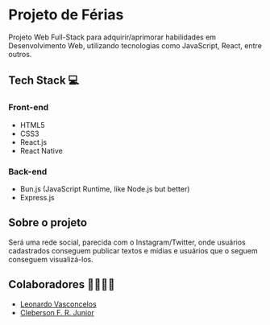 # Projeto de Férias
Projeto Web Full-Stack para adquirir/aprimorar habilidades em Desenvolvimento Web, utilizando tecnologias como JavaScript, React, entre outros.

## Tech Stack 💻

### Front-end
- HTML5
- CSS3
- React.js
- React Native

### Back-end
- Bun.js (JavaScript Runtime, like Node.js but better)
- Express.js

## Sobre o projeto
Será uma rede social, parecida com o Instagram/Twitter, onde usuários cadastrados conseguem publicar textos e mídias e usuários que o seguem conseguem visualizá-los.

## Colaboradores 👨‍👩‍👧‍👦
- [Leonardo Vasconcelos](https://github.com/leonardofv)
- [Cleberson F. R. Junior](https://github.com/cleberson-dev)
